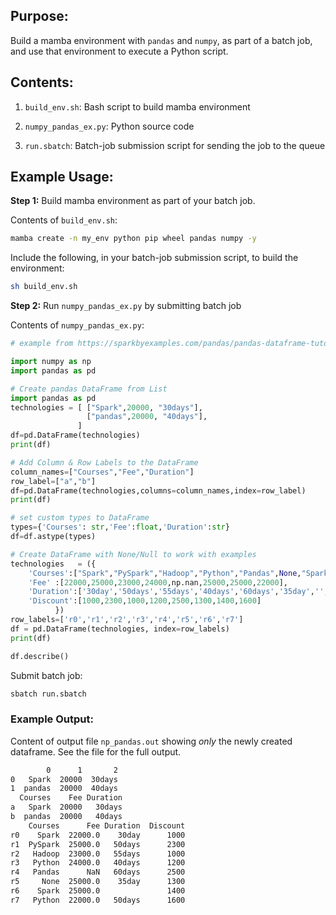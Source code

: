 ## Purpose:

Build a mamba environment with `pandas` and `numpy`, as part of a
batch job, and use that environment to execute a Python script.

## Contents:

1. `build_env.sh`: Bash script to build mamba environment

2. `numpy_pandas_ex.py`: Python source code

3. `run.sbatch`: Batch-job submission script for sending the job to the queue

## Example Usage:

**Step 1:** Build mamba environment as part of your batch job.

Contents of `build_env.sh`:

```bash
mamba create -n my_env python pip wheel pandas numpy -y
```

Include the following, in your batch-job submission script, to build the
environment:

```bash
sh build_env.sh
```

**Step 2:** Run `numpy_pandas_ex.py` by submitting batch job

Contents of `numpy_pandas_ex.py`:

```python
# example from https://sparkbyexamples.com/pandas/pandas-dataframe-tutorial-beginners-guide/

import numpy as np
import pandas as pd

# Create pandas DataFrame from List
import pandas as pd
technologies = [ ["Spark",20000, "30days"], 
                 ["pandas",20000, "40days"], 
               ]
df=pd.DataFrame(technologies)
print(df)

# Add Column & Row Labels to the DataFrame
column_names=["Courses","Fee","Duration"]
row_label=["a","b"]
df=pd.DataFrame(technologies,columns=column_names,index=row_label)
print(df)

# set custom types to DataFrame
types={'Courses': str,'Fee':float,'Duration':str}
df=df.astype(types)

# Create DataFrame with None/Null to work with examples
technologies   = ({
    'Courses':["Spark","PySpark","Hadoop","Python","Pandas",None,"Spark","Python"],
    'Fee' :[22000,25000,23000,24000,np.nan,25000,25000,22000],
    'Duration':['30day','50days','55days','40days','60days','35day','','50days'],
    'Discount':[1000,2300,1000,1200,2500,1300,1400,1600]
          })
row_labels=['r0','r1','r2','r3','r4','r5','r6','r7']
df = pd.DataFrame(technologies, index=row_labels)
print(df)

df.describe()
```

Submit batch job:

```bash
sbatch run.sbatch
```

### Example Output:

Content of output file `np_pandas.out` showing *only* the newly
created dataframe. See the file for the full output.

```bash
        0      1       2
0   Spark  20000  30days
1  pandas  20000  40days
  Courses    Fee Duration
a   Spark  20000   30days
b  pandas  20000   40days
    Courses      Fee Duration  Discount
r0    Spark  22000.0    30day      1000
r1  PySpark  25000.0   50days      2300
r2   Hadoop  23000.0   55days      1000
r3   Python  24000.0   40days      1200
r4   Pandas      NaN   60days      2500
r5     None  25000.0    35day      1300
r6    Spark  25000.0               1400
r7   Python  22000.0   50days      1600
```
